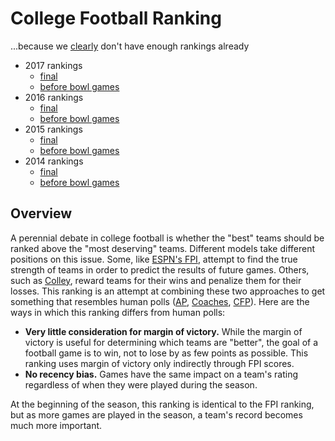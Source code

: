# College Football Ranking
...because we [clearly](https://www.masseyratings.com/cf/compare.htm) don't have enough rankings already
* 2017 rankings
    * [final](rankings/2017.md)
    * [before bowl games](rankings/2017prebowl.md)
* 2016 rankings
    * [final](rankings/2016.md)
    * [before bowl games](rankings/2016prebowl.md)
* 2015 rankings
    * [final](rankings/2015.md)
    * [before bowl games](rankings/2015prebowl.md)
* 2014 rankings
    * [final](rankings/2014.md)
    * [before bowl games](rankings/2014prebowl.md)

## Overview
A perennial debate in college football is whether the "best" teams should be ranked above the "most deserving" teams. Different models take different positions on this issue. Some, like [ESPN's FPI](http://www.espn.com/college-football/statistics/teamratings), attempt to find the true strength of teams in order to predict the results of future games. Others, such as [Colley](https://www.colleyrankings.com), reward teams for their wins and penalize them for their losses. This ranking is an attempt at combining these two approaches to get something that resembles human polls ([AP](https://collegefootball.ap.org/poll), [Coaches](http://sportspolls.usatoday.com/ncaa/football/polls/coaches-poll), [CFP](http://collegefootballplayoff.com/rankings.aspx)). Here are the ways in which this ranking differs from human polls:

* **Very little consideration for margin of victory.** While the margin of victory is useful for determining which teams are "better", the goal of a football game is to win, not to lose by as few points as possible. This ranking uses margin of victory only indirectly through FPI scores.
* **No recency bias.** Games have the same impact on a team's rating regardless of when they were played during the season.

At the beginning of the season, this ranking is identical to the FPI ranking, but as more games are played in the season, a team's record becomes much more important.